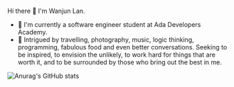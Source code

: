 Hi there 👋 I'm Wanjun Lan.

- 🌱 I'm currently a software engineer student at Ada Developers Academy.
- 🤔 Intrigued by travelling, photography, music, logic thinking, programming, fabulous food and even better conversations. Seeking to be inspired, to envision the unlikely, to work hard for things that are worth it, and to be surrounded by those who bring out the best in me.

![Anurag's GitHub stats](https://github-readme-stats.vercel.app/api?username=wjlan&show_icons=true&theme=radical)

